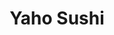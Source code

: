 ---
layout: place
title: Yaho Sushi
permalink: /new-york/staten-island/yaho-sushi.html
stateAbbr: NY
stateName: New York
cityName: Staten Island
seo:
  type: restaurant
  links: https://yahosushi.com/
place_id: ChIJmX7bIj-1w4kRBjlmUe3QGYQ
photos:
  - name: >-
      places/ChIJmX7bIj-1w4kRBjlmUe3QGYQ/photos/AeeoHcL75Cz8Ni1oXKEKBgfTOLXT9oxvYiffO3d2QGeE7eR6QZDFayv0UcZUix5nBVlcl80rbwG4KEq0Sd2ze8lvyUKX-Rbk_UHsEczh6g6aOGy3CeOg5Xj_ypNcdLjhS0BZQtvCD1sjQ2QVCbtRHKOnQjSCzLXagK0KDSBmJ4MA24PF0RJwuWcIrRn9-sG2Vu26C-qx8CqbaAQTroW9lJ5fmJ_I8NsNsR_ox80KCB9EOrf4sjOx1-RoUbcwBsk66jkXO3i3DwuVrU0d6u6k-gTh4AP3IDZFcJWFvmmc2XUM_vUsqw
    widthPx: 4032
    heightPx: 3024
    authorAttributions:
      - displayName: Yaho Sushi
        uri: https://maps.google.com/maps/contrib/109295422094542124268
        photoUri: >-
          https://lh3.googleusercontent.com/a/ACg8ocJXHTNUi4osK92PHuOVanfz6fd6xtGZjI1ERmE4DVCiiadltQ=s100-p-k-no-mo
    flagContentUri: >-
      https://www.google.com/local/imagery/report/?cb_client=maps_api_places.places_api&image_key=!1e10!2sAF1QipODdxAtgrku3i7jyAxqt2Pda1oesbdGQTrvb8ZP&hl=en-US
    googleMapsUri: >-
      https://www.google.com/maps/place//data=!3m4!1e2!3m2!1sAF1QipODdxAtgrku3i7jyAxqt2Pda1oesbdGQTrvb8ZP!2e10!4m2!3m1!1s0x89c3b53f22db7e99:0x8419d0ed51663906
  - name: >-
      places/ChIJmX7bIj-1w4kRBjlmUe3QGYQ/photos/AeeoHcJxAGo29steVceteGZ8hyaPjgTp06rmEqc85ikuH_zuG8KdH5VHbSbK-wV0BPoetaP6HtNRWNJWnFe_dVIt1XUhQ8Hjxq5CtFET410-BEtrrBd8qzzE_sJK6rjDraFCgnvye36PBJi2HHQmTBHLPjbHVDdaCn5YbIEDcfgo__34E-RcawOwasUPLtQa8DzswUFQD2lOMvZeWyDlCIZaYCl1ii4x18KbfUUI5X7YHi7wFyX-MxaOhFJYf6m9JsrbPSZHsSFG1GPbHNofFGf9f4IWOszg3MOknf_kC6x7z1SA7w
    widthPx: 4000
    heightPx: 3000
    authorAttributions:
      - displayName: Yaho Sushi
        uri: https://maps.google.com/maps/contrib/109295422094542124268
        photoUri: >-
          https://lh3.googleusercontent.com/a/ACg8ocJXHTNUi4osK92PHuOVanfz6fd6xtGZjI1ERmE4DVCiiadltQ=s100-p-k-no-mo
    flagContentUri: >-
      https://www.google.com/local/imagery/report/?cb_client=maps_api_places.places_api&image_key=!1e10!2sAF1QipNvbEK31Y5AA3hEBtx0ZyF_9kKZTEsJAoiSlhUr&hl=en-US
    googleMapsUri: >-
      https://www.google.com/maps/place//data=!3m4!1e2!3m2!1sAF1QipNvbEK31Y5AA3hEBtx0ZyF_9kKZTEsJAoiSlhUr!2e10!4m2!3m1!1s0x89c3b53f22db7e99:0x8419d0ed51663906
  - name: >-
      places/ChIJmX7bIj-1w4kRBjlmUe3QGYQ/photos/AeeoHcI4Og247jDU4IyHc60RiSB2wX_3OOhCTBW0yaypvsmzYoxa1n-opGh0ZUAYbfj21sbVQk2Cc89xFyMM5te3wBKVTgO1kyP3NkkdSLFO6aFUbp4OUG9vJBchlqm47pS5T0MLNp_cfLqVY5BBHyiV23zdVHVLxJjLCqwbRcQ9ujgOkvwvTmf64l-rO2jboYmeHi-wWzpEvWZhq0E158aKNyXXqPbqIMAIPSAczA3QzaRhYoxAIEHkDWx52-6igFA9ya5v_dcTsB0uoy2mjk6YzXq0gn7Yw0A40ltj74_xcRUYsg
    widthPx: 4000
    heightPx: 3000
    authorAttributions:
      - displayName: Yaho Sushi
        uri: https://maps.google.com/maps/contrib/109295422094542124268
        photoUri: >-
          https://lh3.googleusercontent.com/a/ACg8ocJXHTNUi4osK92PHuOVanfz6fd6xtGZjI1ERmE4DVCiiadltQ=s100-p-k-no-mo
    flagContentUri: >-
      https://www.google.com/local/imagery/report/?cb_client=maps_api_places.places_api&image_key=!1e10!2sAF1QipPpJ-9T7RqaiyqkZ0y9ILNAPU_i9z83JJYEH3NA&hl=en-US
    googleMapsUri: >-
      https://www.google.com/maps/place//data=!3m4!1e2!3m2!1sAF1QipPpJ-9T7RqaiyqkZ0y9ILNAPU_i9z83JJYEH3NA!2e10!4m2!3m1!1s0x89c3b53f22db7e99:0x8419d0ed51663906
  - name: >-
      places/ChIJmX7bIj-1w4kRBjlmUe3QGYQ/photos/AeeoHcKunTzcuF5pmGJNlkYSc_KmBBdipukCuufpuy7ivUwcgKaeiffUrX-MuTh5TRfXbMhNVTt57QtzeI92BBSyUI6Rb3c7fqpXc7e5QKJNGjDs6n-gzwwQLEcWryYxCeHrk4GNxMTLRvHIosKx2tpuWADsJfSc1HLcdTpiGzCVXYbPbp4EGtoW751GI0wxVEJXqDLG_5pFq--6gpPnNtrz7iC5gTgqq6xIvO0U9LZKY6bOmDpFz3KR4D7eARgkFqIDrMO-odN4xq-eYv9ZaTQvz1qYgDatRSEfLaApVsJy8145vQ
    widthPx: 4000
    heightPx: 3000
    authorAttributions:
      - displayName: Yaho Sushi
        uri: https://maps.google.com/maps/contrib/109295422094542124268
        photoUri: >-
          https://lh3.googleusercontent.com/a/ACg8ocJXHTNUi4osK92PHuOVanfz6fd6xtGZjI1ERmE4DVCiiadltQ=s100-p-k-no-mo
    flagContentUri: >-
      https://www.google.com/local/imagery/report/?cb_client=maps_api_places.places_api&image_key=!1e10!2sAF1QipP7WiWV0iT8SHAX7uej628Ol0i8tIKmhpjabqUZ&hl=en-US
    googleMapsUri: >-
      https://www.google.com/maps/place//data=!3m4!1e2!3m2!1sAF1QipP7WiWV0iT8SHAX7uej628Ol0i8tIKmhpjabqUZ!2e10!4m2!3m1!1s0x89c3b53f22db7e99:0x8419d0ed51663906
  - name: >-
      places/ChIJmX7bIj-1w4kRBjlmUe3QGYQ/photos/AeeoHcK82yBenlaa-0oB0qV7nuEp2DmWT8PmktzbOB_FzwV5OlWgxMaUVarf3zIJLRQuX9hbT7qzy0hXBNSvFbCDsirPcIb4injBpQclGAMjp7dAR9rDKHDWsvzoe2GLxGdz7-UKzfZMOPgNj0xXWchLxAfNSsEG1npFdwKBcRtwDIkQZZFcKhO-gFociql-vXTYviW6iKJlW5Z68q5L7rdtnIfpPC_70FYzOFIgrAj6nlizyhNU_gCNN9vmi2S6X4kkYgvfwO3Cz-FRCLlWRScX_YM151vIeGcFRWjVr54FdCVJyQ
    widthPx: 1280
    heightPx: 1277
    authorAttributions:
      - displayName: Yaho Sushi
        uri: https://maps.google.com/maps/contrib/109295422094542124268
        photoUri: >-
          https://lh3.googleusercontent.com/a/ACg8ocJXHTNUi4osK92PHuOVanfz6fd6xtGZjI1ERmE4DVCiiadltQ=s100-p-k-no-mo
    flagContentUri: >-
      https://www.google.com/local/imagery/report/?cb_client=maps_api_places.places_api&image_key=!1e10!2sAF1QipPuDSN8u9fIDcykZzBS3dC1LZP91MPNSzykGaNq&hl=en-US
    googleMapsUri: >-
      https://www.google.com/maps/place//data=!3m4!1e2!3m2!1sAF1QipPuDSN8u9fIDcykZzBS3dC1LZP91MPNSzykGaNq!2e10!4m2!3m1!1s0x89c3b53f22db7e99:0x8419d0ed51663906
  - name: >-
      places/ChIJmX7bIj-1w4kRBjlmUe3QGYQ/photos/AeeoHcKjTJH51SD5KtRKm8rZxBdESpxcFoaH3Hm2g0Td7YoXPIY9AAaZK6bd6xGzG2H7P7nr7NrfDzRy9qxO7XZqYyBawNVUyOpCSfMvpiSkZNFMVp0uU0NpAHp-qUbzsSk_LRfjxwkNB_ZxGqoNV4TnO6rmAACIm787yXK4RJSHz4_GdfhX_hvH6EzknI2G0xiW-GeAE6Y-J6qydt46ji8TAa4OQOoKJTl3_dhAddp93AfPMJXxgufci6jzQhljfrbspCoHlvTp8kRUcb_o2g-kt10ACWRNQQLJB-WMpwQpHkXXqfiEyq1D7I1bSXHpou1pbWFY7F6zBTeluDTeoMyRAwuQxMzbeiCJiuxP7-I-wiHxHQz-uxW-X08lEtuQfyRvbo3QmPvrf9a8zAU9BV4n_pVqqdfwQNhBcTP-K-DLrg5q36RJ
    widthPx: 3024
    heightPx: 4032
    authorAttributions:
      - displayName: Michael Ciacciarelli
        uri: https://maps.google.com/maps/contrib/113758399246155738620
        photoUri: >-
          https://lh3.googleusercontent.com/a/ACg8ocL-abyWfMw7o7ihpCOsC--VGJZaqEKskNtPfOeGGvyKLksrwg=s100-p-k-no-mo
    flagContentUri: >-
      https://www.google.com/local/imagery/report/?cb_client=maps_api_places.places_api&image_key=!1e10!2sCIHM0ogKEICAgIDp0cK57AE&hl=en-US
    googleMapsUri: >-
      https://www.google.com/maps/place//data=!3m4!1e2!3m2!1sCIHM0ogKEICAgIDp0cK57AE!2e10!4m2!3m1!1s0x89c3b53f22db7e99:0x8419d0ed51663906
  - name: >-
      places/ChIJmX7bIj-1w4kRBjlmUe3QGYQ/photos/AeeoHcKsgbIO6gqYvh7_cZyXmo5lvkWSQI1KQXeLzrpLuYXTBP6iWefKR99iTmtB6Luzo3SUnVMhRawgIXadwXkD3atyrw4NC1gSPe2BX-gHDH_4lDGDUK00y--0FxOgv6Q8THf8p8gQmXgg3CT10PAWtxRpjJA8Zn0t51zdaxjdMUQ9BPVVAhGeyYFNBclkDGT3goHc3-0yR62fkZy8TGvkOvxXJdSX3eMW7qsloJhHJzhoW6EWDOgSWvuKrfqr9O4x5whkyo7F8EK7WpcW-PHWzdqsir330CzmEjZ2bVum9u2i3qi3kOr5wxA5bUGGd29qW2E7jamXBC4VRX72DDfyR1d5UnXGTiYC8pC7Di8kUbQ4Uhzioc5tpyJti1flVfFHGQJ08bo2z_LXwuBDoWKHU1wFPYpccwRl4R0xdAqotDg
    widthPx: 4032
    heightPx: 3024
    authorAttributions:
      - displayName: Yaho Sushi
        uri: https://maps.google.com/maps/contrib/101880152460410452702
        photoUri: >-
          https://lh3.googleusercontent.com/a/ACg8ocI_d8NQjh-SV4M5WbninJqDQ1x_WVrrQJc1-SIJVx0P9s-ymw=s100-p-k-no-mo
    flagContentUri: >-
      https://www.google.com/local/imagery/report/?cb_client=maps_api_places.places_api&image_key=!1e10!2sCIHM0ogKEICAgIDDueWqFg&hl=en-US
    googleMapsUri: >-
      https://www.google.com/maps/place//data=!3m4!1e2!3m2!1sCIHM0ogKEICAgIDDueWqFg!2e10!4m2!3m1!1s0x89c3b53f22db7e99:0x8419d0ed51663906
  - name: >-
      places/ChIJmX7bIj-1w4kRBjlmUe3QGYQ/photos/AeeoHcIJprY4-WrCekBJGaXDkxr-lhJQ_692okiVwoVKjwY15FgjXD41steCRvYFBLjLHJiHnbBpGBmAU-ikT6lx31fs3pgRMH199sL55vG0cKQZ2w1XOAHOqaMVSWEtg86_P8YHlt7WjmInVu9o6Mbg8StEJKQvKqpFK8ZDM8wuUiV8hHeZ2j-U0IYUo6fggoye_JGgk93hOge7_Elpqd6PPTeMub2-X7RkN9LYJ2bjjTsgJ55iEOYWOcWfxSsclxB4jmEHgMgBAjsYbuVuEOpgVBD7g7rtLK5PmXIrUsSMWkbkKQ
    widthPx: 4000
    heightPx: 3000
    authorAttributions:
      - displayName: Yaho Sushi
        uri: https://maps.google.com/maps/contrib/109295422094542124268
        photoUri: >-
          https://lh3.googleusercontent.com/a/ACg8ocJXHTNUi4osK92PHuOVanfz6fd6xtGZjI1ERmE4DVCiiadltQ=s100-p-k-no-mo
    flagContentUri: >-
      https://www.google.com/local/imagery/report/?cb_client=maps_api_places.places_api&image_key=!1e10!2sAF1QipMwt7uVn4A5B0FpEGgbRLRrFmjW02k3IK0V8dTV&hl=en-US
    googleMapsUri: >-
      https://www.google.com/maps/place//data=!3m4!1e2!3m2!1sAF1QipMwt7uVn4A5B0FpEGgbRLRrFmjW02k3IK0V8dTV!2e10!4m2!3m1!1s0x89c3b53f22db7e99:0x8419d0ed51663906
  - name: >-
      places/ChIJmX7bIj-1w4kRBjlmUe3QGYQ/photos/AeeoHcIluRC8M9XTFVKAAhQPSuUvdyZYQgYO2y2xvbKlujoiUULvQBNzKcJT-U3-ks2z0qw2adx-P7rhqpCjokaCqEZDRGrk_MSlKqfAL4oVlXKLq2HrP_GHHPPs9gvfWb2ApDODumwrQxHYfPvhwba_Nf3n2BVL9gfHPRRjhW6Qfl2-STNTIMRK07s0chYaSst5l6chx-uMU2WrEzoOSON3GTIaqCbkKACD9zkZehnttm8ifVJo-6SDVMSVrDgRc8hYdhyHD3yz7zRt1TMEVH8PrZzPUZm2KIBCEPZxTkT75xkrhw
    widthPx: 4000
    heightPx: 3000
    authorAttributions:
      - displayName: Yaho Sushi
        uri: https://maps.google.com/maps/contrib/109295422094542124268
        photoUri: >-
          https://lh3.googleusercontent.com/a/ACg8ocJXHTNUi4osK92PHuOVanfz6fd6xtGZjI1ERmE4DVCiiadltQ=s100-p-k-no-mo
    flagContentUri: >-
      https://www.google.com/local/imagery/report/?cb_client=maps_api_places.places_api&image_key=!1e10!2sAF1QipPZQ83Av_-FgCeYwMnlbQyP84EgV_Koy2ulKVLe&hl=en-US
    googleMapsUri: >-
      https://www.google.com/maps/place//data=!3m4!1e2!3m2!1sAF1QipPZQ83Av_-FgCeYwMnlbQyP84EgV_Koy2ulKVLe!2e10!4m2!3m1!1s0x89c3b53f22db7e99:0x8419d0ed51663906
  - name: >-
      places/ChIJmX7bIj-1w4kRBjlmUe3QGYQ/photos/AeeoHcIlgn5XKVW3jy0aNpG_w_5YPIkh6S2hVkrzevi7Udvz9bdgq-k9lDHogoP3KnA6RqtTKdyw-K54pdTAwTfDvvjzlbmjbyzGG2kxeNrn7ZCi_FGS-dNMxtqjUduEm0n1MjHDo0SxWSuUCHvJqtgHCsjIiBmhBCbtsnPAZw9NzorInaizShvt91PF5LV6CoWaBkakKwmGK14rmRPJjabBq-aCFiEK61iAhhz70g9TldRueFqeQ7EKvi2xWlNj6UcJuXzbtHUNGLC8gG80Te8oGUYq1wRhJtm02yTKAkDu9cIvhA
    widthPx: 4032
    heightPx: 3024
    authorAttributions:
      - displayName: Yaho Sushi
        uri: https://maps.google.com/maps/contrib/109295422094542124268
        photoUri: >-
          https://lh3.googleusercontent.com/a/ACg8ocJXHTNUi4osK92PHuOVanfz6fd6xtGZjI1ERmE4DVCiiadltQ=s100-p-k-no-mo
    flagContentUri: >-
      https://www.google.com/local/imagery/report/?cb_client=maps_api_places.places_api&image_key=!1e10!2sAF1QipOmSHeL4BYj6EVRQiqjFg_nUmGQEw3SQArDSvku&hl=en-US
    googleMapsUri: >-
      https://www.google.com/maps/place//data=!3m4!1e2!3m2!1sAF1QipOmSHeL4BYj6EVRQiqjFg_nUmGQEw3SQArDSvku!2e10!4m2!3m1!1s0x89c3b53f22db7e99:0x8419d0ed51663906
address: 51 Page Ave, Staten Island, NY 10309, USA
street: 51 Page Ave
city: Staten Island
state: NY
zip: '10309'
country: USA
neighborhood: Charleston
latitude: '40.523171'
longitude: '-74.234568'
accessibility_options:
  wheelchairAccessibleEntrance: true
business_status: OPERATIONAL
name: Yaho Sushi
google_maps_links:
  directionsUri: >-
    https://www.google.com/maps/dir//''/data=!4m7!4m6!1m1!4e2!1m2!1m1!1s0x89c3b53f22db7e99:0x8419d0ed51663906!3e0
  placeUri: https://maps.google.com/?cid=9518869005115734278
  writeAReviewUri: >-
    https://www.google.com/maps/place//data=!4m3!3m2!1s0x89c3b53f22db7e99:0x8419d0ed51663906!12e1
  reviewsUri: >-
    https://www.google.com/maps/place//data=!4m4!3m3!1s0x89c3b53f22db7e99:0x8419d0ed51663906!9m1!1b1
  photosUri: >-
    https://www.google.com/maps/place//data=!4m3!3m2!1s0x89c3b53f22db7e99:0x8419d0ed51663906!10e5
primary_type: Japanese Restaurant
opening_hours:
  regular: null
  current: null
secondary_opening_hours:
  regular:
    weekdayDescriptions: null
    type: null
  current:
    weekdayDescriptions: null
    type: null
phone: (929) 833-7333
price_level: PRICE_LEVEL_MODERATE
price_range: $10 &ndash; $20
rating: '4.8'
rating_count: 0
website: https://yahosushi.com/
description: >-
  Discover Yaho Sushi in Staten Island, NY$$$Yaho Sushi in Staten Island, NY,
  stands out as a welcoming spot for fresh Japanese dishes in a laid-back
  setting. This restaurant specializes in high-quality sushi and other
  traditional fare, with options that cater to health-conscious diners including
  vegetarian choices. The emphasis on simple yet flavorful ingredients ensures
  every meal feels authentic and satisfying, making it a go-to for those
  exploring sushi restaurants nearby. With moderate pricing and easy
  accessibility, it's an ideal destination for anyone seeking a casual dining
  experience that highlights the best of Japanese cuisine.
generative_summary: >-
  Discover Yaho Sushi in Staten Island, NY$$$Yaho Sushi in Staten Island, NY,
  stands out as a welcoming spot for fresh Japanese dishes in a laid-back
  setting. This restaurant specializes in high-quality sushi and other
  traditional fare, with options that cater to health-conscious diners including
  vegetarian choices. The emphasis on simple yet flavorful ingredients ensures
  every meal feels authentic and satisfying, making it a go-to for those
  exploring sushi restaurants nearby. With moderate pricing and easy
  accessibility, it's an ideal destination for anyone seeking a casual dining
  experience that highlights the best of Japanese cuisine.
generative_disclosure: Summarized by AI using the Grok-3-Mini model.
reviews:
  - name: >-
      places/ChIJmX7bIj-1w4kRBjlmUe3QGYQ/reviews/ChdDSUhNMG9nS0VJQ0FnTUNRNGRMTjRRRRAB
    relativePublishTimeDescription: a month ago
    rating: 5
    text:
      text: |-
        Great service, very attentive and quick

        Really good sushi, fresh, good portions. Great value for the money.

        Ambiance is simple, it’s all about the food.
      languageCode: en
    originalText:
      text: |-
        Great service, very attentive and quick

        Really good sushi, fresh, good portions. Great value for the money.

        Ambiance is simple, it’s all about the food.
      languageCode: en
    authorAttribution:
      displayName: Olga Bogomolova
      uri: https://www.google.com/maps/contrib/106136993934007722155/reviews
      photoUri: >-
        https://lh3.googleusercontent.com/a-/ALV-UjX4eZmCIfhm3zTjcDYYJR_UE-cyCuW67t7BwX8qfHUL47zJ0ntOoA=s128-c0x00000000-cc-rp-mo-ba4
    publishTime: '2025-03-05T00:54:57.487030Z'
    flagContentUri: >-
      https://www.google.com/local/review/rap/report?postId=ChdDSUhNMG9nS0VJQ0FnTUNRNGRMTjRRRRAB&d=17924085&t=1
    googleMapsUri: >-
      https://www.google.com/maps/reviews/data=!4m6!14m5!1m4!2m3!1sChdDSUhNMG9nS0VJQ0FnTUNRNGRMTjRRRRAB!2m1!1s0x89c3b53f22db7e99:0x8419d0ed51663906
  - name: >-
      places/ChIJmX7bIj-1w4kRBjlmUe3QGYQ/reviews/ChZDSUhNMG9nS0VJQ0FnSUM3NnVmbUJnEAE
    relativePublishTimeDescription: 8 months ago
    rating: 5
    text:
      text: >-
        Sashimi deluxe is so fresh! Even though it’s chief’s choice but
        everything is so delicious. Services are friendly and pro. Highly
        recommend and you will enjoy it like I do.
      languageCode: en
    originalText:
      text: >-
        Sashimi deluxe is so fresh! Even though it’s chief’s choice but
        everything is so delicious. Services are friendly and pro. Highly
        recommend and you will enjoy it like I do.
      languageCode: en
    authorAttribution:
      displayName: Sandi C
      uri: https://www.google.com/maps/contrib/109070931172707497209/reviews
      photoUri: >-
        https://lh3.googleusercontent.com/a-/ALV-UjUUccWb1ohskbPFW7KwAYAVE9-ZqLqPspHC-hog-Ckf0fljjLe4=s128-c0x00000000-cc-rp-mo-ba2
    publishTime: '2024-08-15T00:12:46.566104Z'
    flagContentUri: >-
      https://www.google.com/local/review/rap/report?postId=ChZDSUhNMG9nS0VJQ0FnSUM3NnVmbUJnEAE&d=17924085&t=1
    googleMapsUri: >-
      https://www.google.com/maps/reviews/data=!4m6!14m5!1m4!2m3!1sChZDSUhNMG9nS0VJQ0FnSUM3NnVmbUJnEAE!2m1!1s0x89c3b53f22db7e99:0x8419d0ed51663906
  - name: >-
      places/ChIJmX7bIj-1w4kRBjlmUe3QGYQ/reviews/ChdDSUhNMG9nS0VJQ0FnSUNQX3UzSXRnRRAB
    relativePublishTimeDescription: 4 months ago
    rating: 5
    text:
      text: >-
        gotta say, i’m an avid sushi fan and this is probably some of the best
        sushi i’ve had on staten island. phenomenally fresh, the best tasting
        i’ve had in a while!!!! the edamame was ACTUALLY crunchy!! usually it’s
        so soggy, but wow!! and the best fried ice cream too!!! give this place
        a try, they blow other spots away! excellent service, will be back soon!
      languageCode: en
    originalText:
      text: >-
        gotta say, i’m an avid sushi fan and this is probably some of the best
        sushi i’ve had on staten island. phenomenally fresh, the best tasting
        i’ve had in a while!!!! the edamame was ACTUALLY crunchy!! usually it’s
        so soggy, but wow!! and the best fried ice cream too!!! give this place
        a try, they blow other spots away! excellent service, will be back soon!
      languageCode: en
    authorAttribution:
      displayName: Justina
      uri: https://www.google.com/maps/contrib/107023305882006179466/reviews
      photoUri: >-
        https://lh3.googleusercontent.com/a-/ALV-UjX-TUeRPf1SNgu3uZvuMeLEzR6YEvTHv7tSj5J_WqmSF22xqGf-=s128-c0x00000000-cc-rp-mo-ba3
    publishTime: '2024-11-25T00:02:22.726362Z'
    flagContentUri: >-
      https://www.google.com/local/review/rap/report?postId=ChdDSUhNMG9nS0VJQ0FnSUNQX3UzSXRnRRAB&d=17924085&t=1
    googleMapsUri: >-
      https://www.google.com/maps/reviews/data=!4m6!14m5!1m4!2m3!1sChdDSUhNMG9nS0VJQ0FnSUNQX3UzSXRnRRAB!2m1!1s0x89c3b53f22db7e99:0x8419d0ed51663906
  - name: >-
      places/ChIJmX7bIj-1w4kRBjlmUe3QGYQ/reviews/ChZDSUhNMG9nS0VJQ0FnSURmNUphSUpREAE
    relativePublishTimeDescription: 3 months ago
    rating: 5
    text:
      text: >-
        I ordered a 10-roll platter to bring to a New Year's party, having never
        ordered from here before. The food was ready on time and was the biggest
        hit at the party. The spicy tuna roll, shrimp tempura roll, California
        roll, sweet potato tempura roll, and Philadelphia roll were excellent. I
        would absolutely order from them again and I might bring this platter
        every New Year's because it's such a good value. I just might not get
        the kani roll or Boston roll next time. They were fine, just not
        outstanding.
      languageCode: en
    originalText:
      text: >-
        I ordered a 10-roll platter to bring to a New Year's party, having never
        ordered from here before. The food was ready on time and was the biggest
        hit at the party. The spicy tuna roll, shrimp tempura roll, California
        roll, sweet potato tempura roll, and Philadelphia roll were excellent. I
        would absolutely order from them again and I might bring this platter
        every New Year's because it's such a good value. I just might not get
        the kani roll or Boston roll next time. They were fine, just not
        outstanding.
      languageCode: en
    authorAttribution:
      displayName: Meredith Bodgas
      uri: https://www.google.com/maps/contrib/110550135604398714699/reviews
      photoUri: >-
        https://lh3.googleusercontent.com/a-/ALV-UjVq-qnO7i7EeLfEIve3o0fLbK9ugXqXGzwZroAaS9grV5VgmggVXQ=s128-c0x00000000-cc-rp-mo
    publishTime: '2025-01-04T02:36:55.394994Z'
    flagContentUri: >-
      https://www.google.com/local/review/rap/report?postId=ChZDSUhNMG9nS0VJQ0FnSURmNUphSUpREAE&d=17924085&t=1
    googleMapsUri: >-
      https://www.google.com/maps/reviews/data=!4m6!14m5!1m4!2m3!1sChZDSUhNMG9nS0VJQ0FnSURmNUphSUpREAE!2m1!1s0x89c3b53f22db7e99:0x8419d0ed51663906
  - name: >-
      places/ChIJmX7bIj-1w4kRBjlmUe3QGYQ/reviews/ChdDSUhNMG9nS0VJQ0FnSUNabjhqNzJBRRAB
    relativePublishTimeDescription: a year ago
    rating: 5
    text:
      text: >-
        The extra flavors wasn’t over the top. Simple ingredients but done well
        and the art behind the flavor was beautifully crafted. We had the $17
        sushi and the $40 omakase and we still loved both and at the same time
        appreciated the different values provided. I’m so excited for the future
        of this restaurant. Check it out!
      languageCode: en
    originalText:
      text: >-
        The extra flavors wasn’t over the top. Simple ingredients but done well
        and the art behind the flavor was beautifully crafted. We had the $17
        sushi and the $40 omakase and we still loved both and at the same time
        appreciated the different values provided. I’m so excited for the future
        of this restaurant. Check it out!
      languageCode: en
    authorAttribution:
      displayName: ed shim
      uri: https://www.google.com/maps/contrib/101914459921865324080/reviews
      photoUri: >-
        https://lh3.googleusercontent.com/a-/ALV-UjUzTeJh2T1WTDM99VoS9Uy9qJHsIdP0s7Ht22xY0TEeqTezOkw=s128-c0x00000000-cc-rp-mo-ba3
    publishTime: '2023-09-21T04:30:53.714148Z'
    flagContentUri: >-
      https://www.google.com/local/review/rap/report?postId=ChdDSUhNMG9nS0VJQ0FnSUNabjhqNzJBRRAB&d=17924085&t=1
    googleMapsUri: >-
      https://www.google.com/maps/reviews/data=!4m6!14m5!1m4!2m3!1sChdDSUhNMG9nS0VJQ0FnSUNabjhqNzJBRRAB!2m1!1s0x89c3b53f22db7e99:0x8419d0ed51663906
review_summary: >-
  What Customers Are Saying About Yaho Sushi$$$Visitors often praise the
  incredibly fresh sushi and attentive service that make every meal enjoyable
  and efficient. Many highlight the generous portions and great value, turning
  it into a favorite for folks looking for reliable Japanese places close by.
  The straightforward ambiance keeps things focused on the tasty flavors without
  distractions, appealing to groups or solo diners alike. While some rolls stand
  out more than others, the overall consensus is that it's a solid pick for
  quality eats, encouraging repeat visits for anyone hunting for top-rated sushi
  options.
review_disclosure: Summarized by AI using the Grok-3-Mini model.
parking_options:
  freeParkingLot: true
  freeStreetParking: true
payment_options:
  acceptsCreditCards: true
  acceptsDebitCards: true
  acceptsCashOnly: false
  acceptsNfc: true
allow_dogs: null
curbside_pickup: true
delivery: true
dine_in: true
good_for_children: true
good_for_groups: null
good_for_sports: false
live_music: false
menu_for_children: null
outdoor_seating: false
reservable: true
restroom: true
serves_beer: true
serves_breakfast: null
serves_brunch: null
serves_cocktails: null
serves_coffee: null
serves_dinner: true
serves_dessert: true
serves_lunch: true
serves_vegetarian_food: true
serves_wine: true
takeout: true
update_category: pro
places_description: null

---